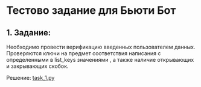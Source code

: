 # Тестово задание для Бьюти Бот

## 1. Задание:
Необходимо провести верификацию введенных пользователем данных.
Проверяются ключи на предмет соответствия написания с определенными в list_keys значениями ,
а также наличие открывающих и закрывающих скобок.

Решение: [task_1.py](./task_1.py)
